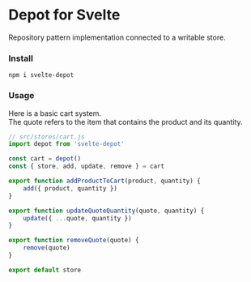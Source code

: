 # Depot for Svelte

Repository pattern implementation connected to a writable store.

### Install

    npm i svelte-depot

### Usage

Here is a basic cart system.<br>
The quote refers to the item that contains the product and its quantity.

```js
// src/stores/cart.js
import depot from 'svelte-depot'

const cart = depot()
const { store, add, update, remove } = cart

export function addProductToCart(product, quantity) {
    add({ product, quantity })
}

export function updateQuoteQuantity(quote, quantity) {
    update({ ...quote, quantity })
}

export function removeQuote(quote) {
    remove(quote)
}

export default store
```
